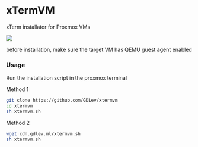 # xTermVM
xTerm installator for Proxmox VMs


![](install.gif)


before installation, make sure the target VM has QEMU guest agent enabled 
### Usage
Run the installation script in the proxmox terminal 

Method 1
``` sh
git clone https://github.com/GDLev/xtermvm
cd xtermvm
sh xtermvm.sh
```
Method 2
``` sh
wget cdn.gdlev.ml/xtermvm.sh 
sh xtermvm.sh
```
